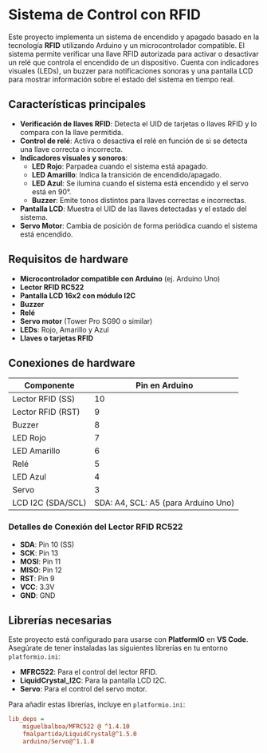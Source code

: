 # Sistema de Control con RFID

Este proyecto implementa un sistema de encendido y apagado basado en la tecnología **RFID** utilizando Arduino y un microcontrolador compatible. El sistema permite verificar una llave RFID autorizada para activar o desactivar un relé que controla el encendido de un dispositivo. Cuenta con indicadores visuales (LEDs), un buzzer para notificaciones sonoras y una pantalla LCD para mostrar información sobre el estado del sistema en tiempo real.

## Características principales

- **Verificación de llaves RFID**: Detecta el UID de tarjetas o llaves RFID y lo compara con la llave permitida.
- **Control de relé**: Activa o desactiva el relé en función de si se detecta una llave correcta o incorrecta.
- **Indicadores visuales y sonoros**:
  - **LED Rojo**: Parpadea cuando el sistema está apagado.
  - **LED Amarillo**: Indica la transición de encendido/apagado.
  - **LED Azul**: Se ilumina cuando el sistema está encendido y el servo está en 90°.
  - **Buzzer**: Emite tonos distintos para llaves correctas e incorrectas.
- **Pantalla LCD**: Muestra el UID de las llaves detectadas y el estado del sistema.
- **Servo Motor**: Cambia de posición de forma periódica cuando el sistema está encendido.

## Requisitos de hardware

- **Microcontrolador compatible con Arduino** (ej. Arduino Uno)
- **Lector RFID RC522**
- **Pantalla LCD 16x2 con módulo I2C**
- **Buzzer**
- **Relé**
- **Servo motor** (Tower Pro SG90 o similar)
- **LEDs**: Rojo, Amarillo y Azul
- **Llaves o tarjetas RFID**

## Conexiones de hardware

| Componente          | Pin en Arduino |
|---------------------|----------------|
| Lector RFID (SS)    | 10             |
| Lector RFID (RST)   | 9              |
| Buzzer              | 8              |
| LED Rojo            | 7              |
| LED Amarillo        | 6              |
| Relé                | 5              |
| LED Azul            | 4              |
| Servo               | 3              |
| LCD I2C (SDA/SCL)   | SDA: A4, SCL: A5 (para Arduino Uno) |

### Detalles de Conexión del Lector RFID RC522

- **SDA**: Pin 10 (SS)
- **SCK**: Pin 13
- **MOSI**: Pin 11
- **MISO**: Pin 12
- **RST**: Pin 9
- **VCC**: 3.3V
- **GND**: GND

## Librerías necesarias

Este proyecto está configurado para usarse con **PlatformIO** en **VS Code**. Asegúrate de tener instaladas las siguientes librerías en tu entorno `platformio.ini`:

- **MFRC522**: Para el control del lector RFID.
- **LiquidCrystal_I2C**: Para la pantalla LCD I2C.
- **Servo**: Para el control del servo motor.

Para añadir estas librerías, incluye en `platformio.ini`:

```ini
lib_deps = 
    miguelbalboa/MFRC522 @ ^1.4.10
    fmalpartida/LiquidCrystal@^1.5.0
    arduino/Servo@^1.1.8
